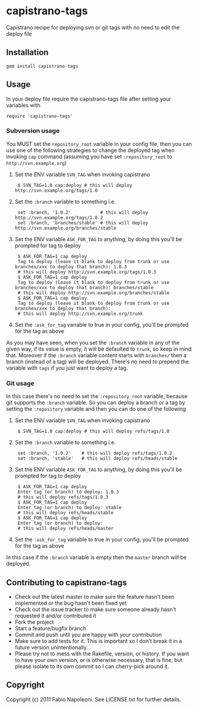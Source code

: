 # capistrano-tags

Capistrano recipe for deploying svn or git tags with no need to edit the deploy file

## Installation

    gem install capistrano-tags

## Usage

In your deploy file require the capistrano-tags file after setting your variables with

    require 'capistrano-tags'

### Subversion usage

You MUST set the `repository_root` variable in your config file, then you can use one of the
following strategies to change the deployed tag when invoking `cap` command (assuming you have set
`:repository_root` to `http://svn.example.org`)

1. Set the ENV variable `SVN_TAG` when invoking capistrano

        $ SVN_TAG=1.0 cap:deploy # this will deploy http://svn.example.org/tags/1.0

2. Set the `:branch` variable to something i.e.

        set :branch, '1.0.2'           # this will deploy http://svn.example.org/tags/1.0.2
        set :branch, 'branches/stable' # this will deploy http://svn.example.org/branches/stable

3. Set the ENV variable `ASK_FOR_TAG` to anything, by doing this you'll be prompted for tag to deploy

        $ ASK_FOR_TAG=1 cap deploy
        Tag to deploy (leave it blank to deploy from trunk or use branches/xxx to deploy that branch): 1.0.3
        # this will deploy http://svn.example.org/tags/1.0.3
        $ ASK_FOR_TAG=1 cap deploy
        Tag to deploy (leave it blank to deploy from trunk or use branches/xxx to deploy that branch): branches/stable
        # this will deploy http://svn.example.org/branches/stable
        $ ASK_FOR_TAG=1 cap deploy
        Tag to deploy (leave it blank to deploy from trunk or use branches/xxx to deploy that branch):
        # this will deploy http://svn.example.org/trunk

4. Set the `:ask_for_tag` variable to true in your config, you'll be prompted for the tag as above

As you may have seen, when you set the `:branch` variable in any of the given way, if its value is empty,
it will be defaulted to `trunk`, so keep in mind that. Moreover if the `:branch` variable content starts with
`branches/` then a branch (instead of a tag) will be deployed. There's no need to prepend the variable with `tags`
if you just want to deploy a tag.

### Git usage

In this case there's no need to set the `:repository_root` variable, because git supports the `:branch`
variable. So you can deploy a branch or a tag by setting the `:repository` variable and then you can do
one of the following

1. Set the ENV variable `SVN_TAG` when invoking capistrano

        $ SVN_TAG=1.0 cap:deploy # this will deploy refs/tags/1.0

2. Set the `:branch` variable to something i.e.

        set :branch, '1.0.2'    # this will deploy refs/tags/1.0.2
        set :branch, 'stable'   # this will deploy refs/heads/stable

3. Set the ENV variable `ASK_FOR_TAG` to anything, by doing this you'll be prompted for tag to deploy

        $ ASK_FOR_TAG=1 cap deploy
        Enter tag (or branch) to deploy: 1.0.3
        # this will deploy refs/tags/1.0.3
        $ ASK_FOR_TAG=1 cap deploy
        Enter tag (or branch) to deploy: stable
        # this will deploy refs/heads/stable
        $ ASK_FOR_TAG=1 cap deploy
        Enter tag (or branch) to deploy:
        # this will deploy refs/heads/master

4. Set the `:ask_for_tag` variable to true in your config, you'll be prompted for the tag as above

In this case if the `:branch` variable is empty then the `master` branch will be deployed.

## Contributing to capistrano-tags
 
* Check out the latest master to make sure the feature hasn't been implemented or the bug hasn't been fixed yet
* Check out the issue tracker to make sure someone already hasn't requested it and/or contributed it
* Fork the project
* Start a feature/bugfix branch
* Commit and push until you are happy with your contribution
* Make sure to add tests for it. This is important so I don't break it in a future version unintentionally.
* Please try not to mess with the Rakefile, version, or history. If you want to have your own version, or is otherwise necessary, that is fine, but please isolate to its own commit so I can cherry-pick around it.

## Copyright

Copyright (c) 2011 Fabio Napoleoni. See LICENSE.txt for
further details.


